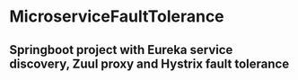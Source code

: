 # MicroserviceFaultTolerance

## Springboot project with Eureka service discovery, Zuul proxy and Hystrix fault tolerance
